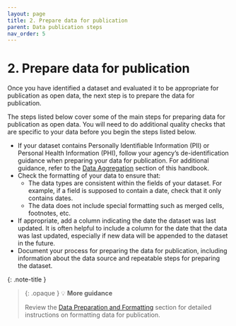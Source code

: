 ```yaml
---
layout: page
title: 2. Prepare data for publication
parent: Data publication steps
nav_order: 5
---
```


# 2. Prepare data for publication

Once you have identified a dataset and evaluated it to be appropriate for publication as open data, the next step is to prepare the data for publication. 

The steps listed below cover some of the main steps for preparing data for publication as open data. You will need to do additional quality checks that are specific to your data before you begin the steps listed below. 

* If your dataset contains Personally Identifiable Information (PII) or Personal Health Information (PHI), follow your agency’s de-identification guidance when preparing your data for publication. For additional guidance, refer to the [Data Aggregation](data-resources\data_aggregation) section of this handbook. 
* Check the formatting of your data to ensure that:
    * The data types are consistent within the fields of your dataset. For example, if a field is supposed to contain a date, check that it only contains dates.
    * The data does not include special formatting such as merged cells, footnotes, etc. 
* If appropriate, add a column indicating the date the dataset was last updated. It is often helpful to include a column for the date that the data was last updated, especially if new data will be appended to the dataset in the future. 
* Document your process for preparing the data for publication, including information about the data source and repeatable steps for preparing the dataset.

{: .note-title }
> {: .opaque }
>💡 **More guidance**
>
>Review the [Data Preparation and Formatting](data-resources\data_preparation_and_formatting) section for detailed instructions on formatting data for publication. 
